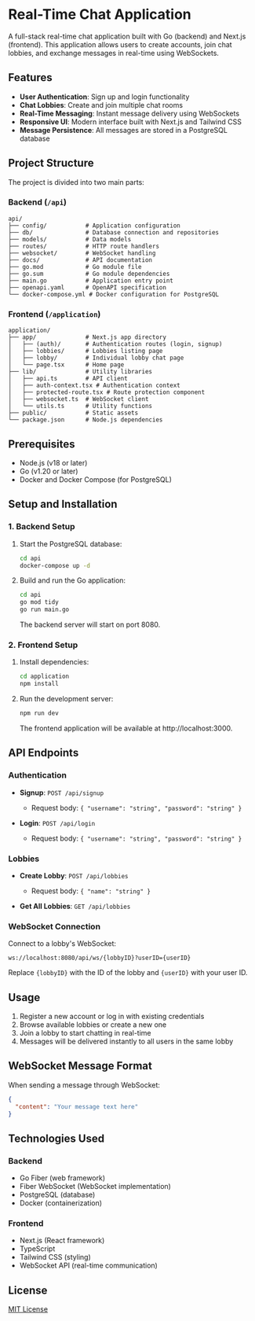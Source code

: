 # Real-Time Chat Application

A full-stack real-time chat application built with Go (backend) and Next.js (frontend). This application allows users to create accounts, join chat lobbies, and exchange messages in real-time using WebSockets.

## Features

- **User Authentication**: Sign up and login functionality
- **Chat Lobbies**: Create and join multiple chat rooms
- **Real-Time Messaging**: Instant message delivery using WebSockets
- **Responsive UI**: Modern interface built with Next.js and Tailwind CSS
- **Message Persistence**: All messages are stored in a PostgreSQL database

## Project Structure

The project is divided into two main parts:

### Backend (`/api`)

```
api/
├── config/           # Application configuration
├── db/               # Database connection and repositories
├── models/           # Data models
├── routes/           # HTTP route handlers
├── websocket/        # WebSocket handling
├── docs/             # API documentation
├── go.mod            # Go module file
├── go.sum            # Go module dependencies
├── main.go           # Application entry point
├── openapi.yaml      # OpenAPI specification
└── docker-compose.yml # Docker configuration for PostgreSQL
```

### Frontend (`/application`)

```
application/
├── app/              # Next.js app directory
│   ├── (auth)/       # Authentication routes (login, signup)
│   ├── lobbies/      # Lobbies listing page
│   ├── lobby/        # Individual lobby chat page
│   └── page.tsx      # Home page
├── lib/              # Utility libraries
│   ├── api.ts        # API client
│   ├── auth-context.tsx # Authentication context
│   ├── protected-route.tsx # Route protection component
│   ├── websocket.ts  # WebSocket client
│   └── utils.ts      # Utility functions
├── public/           # Static assets
└── package.json      # Node.js dependencies
```

## Prerequisites

- Node.js (v18 or later)
- Go (v1.20 or later)
- Docker and Docker Compose (for PostgreSQL)

## Setup and Installation

### 1. Backend Setup

1. Start the PostgreSQL database:
   ```bash
   cd api
   docker-compose up -d
   ```

2. Build and run the Go application:
   ```bash
   cd api
   go mod tidy
   go run main.go
   ```

   The backend server will start on port 8080.

### 2. Frontend Setup

1. Install dependencies:
   ```bash
   cd application
   npm install
   ```

2. Run the development server:
   ```bash
   npm run dev
   ```

   The frontend application will be available at http://localhost:3000.

## API Endpoints

### Authentication

- **Signup**: `POST /api/signup`
  - Request body: `{ "username": "string", "password": "string" }`

- **Login**: `POST /api/login`
  - Request body: `{ "username": "string", "password": "string" }`

### Lobbies

- **Create Lobby**: `POST /api/lobbies`
  - Request body: `{ "name": "string" }`

- **Get All Lobbies**: `GET /api/lobbies`

### WebSocket Connection

Connect to a lobby's WebSocket:
```
ws://localhost:8080/api/ws/{lobbyID}?userID={userID}
```

Replace `{lobbyID}` with the ID of the lobby and `{userID}` with your user ID.

## Usage

1. Register a new account or log in with existing credentials
2. Browse available lobbies or create a new one
3. Join a lobby to start chatting in real-time
4. Messages will be delivered instantly to all users in the same lobby

## WebSocket Message Format

When sending a message through WebSocket:
```json
{
  "content": "Your message text here"
}
```

## Technologies Used

### Backend
- Go Fiber (web framework)
- Fiber WebSocket (WebSocket implementation)
- PostgreSQL (database)
- Docker (containerization)

### Frontend
- Next.js (React framework)
- TypeScript
- Tailwind CSS (styling)
- WebSocket API (real-time communication)

## License

[MIT License](LICENSE) 